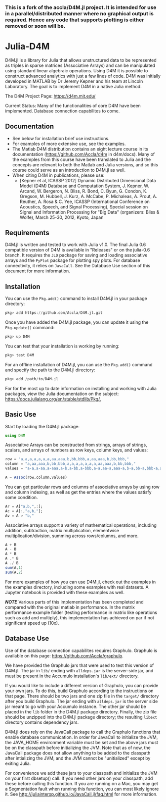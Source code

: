 ### This is a fork of the accla/D4M.jl project.  It is intended for use in a parallel/distributed manner where no graphical output is required.  Hence any code that supports plotting is either removed or soon will be.


# Julia-D4M

D4M.jl is a library for Julia that allows unstructured data to be represented as triples in sparse matrices (Associative Arrays) and can be manipulated using standard linear algebraic operations.
Using D4M it is possible to construct advanced analytics with just a few lines of code.
D4M was initially developed in MATLAB by Dr Jeremy Kepner and his team at Lincoln Laboratory. The goal is to implement D4M in a native Julia method.

The D4M Project Page: <https://d4m.mit.edu/>

Current Status: Many of the functionalities of core D4M have been implemented. Database connection capabilites to come.

## Documentation

- See below for installation brief use instructions.
- For examples of more extensive use, see the examples.
- The Matlab D4M distribution contains an eight lecture course in its documentation (<https://github.com/Accla/d4m> in d4m/docs). Many of the examples from this course have been translated to Julia and the concepts are relevant to both the Matlab and Julia versions, and so this course could serve as an introduction to D4M.jl as well.
- When citing D4M in publications, please use:
  - [Kepner et al, ICASSP 2012] Dynamic Distributed Dimensional Data Model (D4M) Database and Computation System, J. Kepner, W. Arcand, W. Bergeron, N. Bliss, R. Bond, C. Byun, G. Condon, K. Gregson, M. Hubbell, J. Kurz, A. McCabe, P. Michaleas, A. Prout, A. Reuther, A. Rosa & C. Yee, ICASSP (International Conference on Acoustics, Speech, and Signal Processing), Special session on Signal and Information Processing for "Big Data" (organizers: Bliss & Wolfe), March 25-30, 2012, Kyoto, Japan

## Requirements

D4M.jl is written and tested to work with Julia v1.0. The final Julia 0.6 compatible version of D4M is available in "Releases" or on the julia-0.6 branch. It requires the `JLD` package for saving and loading associative arrays and the `PyPlot` package for plotting spy plots. For database connectivity, it relies on `JavaCall`. See the Database Use section of this document for more information.

## Installation

You can use the `Pkg.add()` command to install D4M.jl in your package directory:

```julia
pkg> add https://github.com/Accla/D4M.jl.git
```

Once you have added the D4M.jl package, you can update it using the `Pkg.update()` command:

```julia
pkg> up D4M
```

You can test that your installation is working by running:

```julia
pkg> test D4M
```

For an offline installation  of D4M.jl, you can use the `Pkg.add()` command and specify the path to the D4M.jl directory:

```julia
pkg> add /path/to/D4M.jl
```

For for the most up to date information on installing and working with Julia packages, view the Julia documentation on the subject: <https://docs.julialang.org/en/stable/stdlib/Pkg/.>

## Basic Use

Start by loading the D4M.jl package:

```julia
using D4M
```

Associaitve Arrays can be constructed from strings, arrays of strings, scalars, and arrays of numbers as row keys, column keys, and values:

```julia
row = "a,a,a,a,a,a,a,aa,aaa,b,bb,bbb,a,aa,aaa,b,bb,bbb,"
column = "a,aa,aaa,b,bb,bbb,a,a,a,a,a,a,a,aa,aaa,b,bb,bbb,"
values = "a-a,a-aa,a-aaa,a-b,a-bb,a-bbb,a-a,aa-a,aaa-a,b-a,bb-a,bbb-a,a-a,aa-aa,aaa-aaa,b-b,bb-bb,bbb-bbb,"

A = Assoc(row,column,values)
```

You can get particular rows and columns of associative arrays by using row and column indexing, as well as get the entries where the values satisfy some condition.

```julia
Ar = A["a,b,",:];
Ac = A[:,"a,b,"];
Av = A > "b,"
```

Associative arrays support a variety of mathematical operations, including addition, subtraction, matrix multiplication, elementwise multiplication/division, summing across rows/columns, and more.

```julia
A + B
A - B
A * B
A .* B
A ./ B
sum(A,1)
sum(A,2)
```

For more examples of how you can use D4M.jl, check out the examples in the examples directory, including some examples with real datasets. A Jupyter notebook is provided with these examples as well.

***NOTE***
Various parts of this implementation has been completed and compared with the original matlab in performance.  In the matrix performance example folder (testing performance in matrix like operations such as add and multiply), this implementation has achieved on par if not significant speed up (10x).

## Database Use

Use of the database connection capabilites requires Graphulo. Graphulo is available on this page: <https://github.com/Accla/graphulo>.

We have provided the Graphulo jars that were used to test this version of D4M.jl. The jar in `lib/` ending with `alldeps.jar` is the server-side jar, and must be present in the Accumulo installation's `lib/ext/` directory.

If you would like to include a different version of Graphulo, you can provide your own jars. To do this, build Graphulo according to the instructions on that page. There should be two jars and one zip file in the `target/` directory after you build Graphulo. The jar ending with `alldeps.jar` is the server side jar meant to go with your Accumulo instance. The other jar should be placed in the `lib` folder in the D4M.jl package directory. Finally, the zip file should be unzipped into the D4M.jl package directory; the resulting `libext` directory contains dependency jars.

D4M.jl does rely on the JavaCall package to call the Graphulo functions that enable database communication. In order for JavaCall to initialize the JVM, the JAVA_HOME environment variable must be set and the above jars must be on the classpath before initializing the JVM. Note that as of now, the JavaCall package does not allow anything to be added to the classpath after intializing the JVM, and the JVM cannot be "unitialized" except by exiting Julia.

For convenience we add these jars to your classpath and initialize the JVM on your first dbsetup() call. If you need other jars on your classpath, add these before calling this function. If you are running on a Mac, you may get a Segmentation fault when running this function, you can most likely ignore it. See <http://juliainterop.github.io/JavaCall.jl/faq.html> for more information.